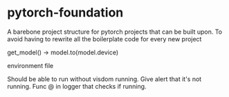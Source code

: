 # pytorch-foundation
A barebone project structure for pytorch projects that can be built upon. To avoid having to rewrite all the boilerplate code for every new project

get_model() -> model.to(model.device)

environment file

Should be able to run without visdom running. Give alert that it's not running. Func @ in logger that checks if running.

